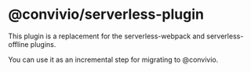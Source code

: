 # @convivio/serverless-plugin

This plugin is a replacement for the serverless-webpack and serverless-offline plugins.

You can use it as an incremental step for migrating to @convivio.
